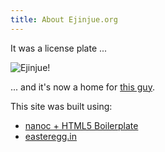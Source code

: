 ```yaml
---
title: About Ejinjue.org
---
```

It was a license plate ...

![Ejinjue!](/img/ejinjue.jpg)

... and it's now a home for [this guy](/john/).

This site was built using:

- [nanoc + HTML5 Boilerplate](https://github.com/jingoro/nanoc-html5boilerplate)
- [easteregg.in](http://easteregg.in/)
